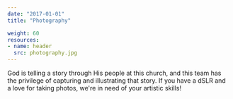 ```yaml
---
date: "2017-01-01"
title: "Photography"

weight: 60
resources:
- name: header
  src: photography.jpg
---
```


God is telling a story through His people at this church, and this team has the privilege of capturing and illustrating that story. If you have a dSLR and a love for taking photos, we're in need of your artistic skills!

